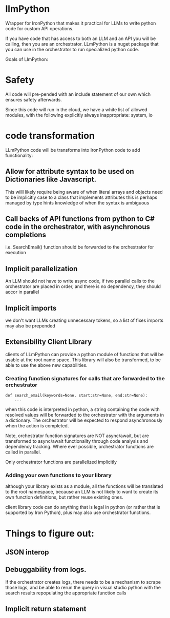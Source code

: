 # llmPython

Wrapper for IronPython that makes it practical for LLMs to write python code for custom API operations.

If you have code that has access to both an LLM and an API you will be calling, then you are an orchestrator.  LLmPython is a nuget package that you can use in the orchestrator to run specialized python code.

Goals of LlmPython:

# Safety
All code will pre-pended with an include statement of our own which ensures safety afterwards.  

Since this code will run in the cloud, we have a white list of allowed modules, with the following explicitly always inappropriate:  system, io   

# code transformation

LLmPython code will be transforms into IronPython code to add functionality:

## Allow for attribute syntax to be used on Dictionaries like Javascript.  

This willl likely require being aware of when literal arrays and objects need to be implicitly case to a class that implements attributes this is perhaps managed by type hints knowledge of when the syntax is ambiguous

## Call backs of API functions from python to C# code in the orchestrator, with asynchronous completions

i.e. SearchEmail() function should be forwarded to the orchestrator for execution

## Implicit parallelization

An LLM should not have to write async code, if two parallel calls to the orchestrator are placed in order, and there is no dependency, they should accor in parallel

## Implicit imports

we don't want LLMs creating unnecessary tokens, so a list of fixes imports may also be prepended

## Extensibility Client Library

clients of LLmPython can provide a python module of functions that will be usable at the root name space.  This library will also be transformed, to be able to use the above new capabilities.

### Creating function signatures for calls that are forwarded to the orchestrator

```
def search_email(keywords=None, start:str=None, end:str=None):
    ...
```

when this code is interpreted in python, a string containing the code with resolved values will be forwarded to the orchestrator with the arguments in a dictionary. 
The orchestrator will be expected to respond asynchronously when the action is completed.

Note, orchestrator function signatures are NOT async/await, but are transformed to async/await functionality through code analysis and dependency tracking.  Where ever possible, orchestrator functions are called in parallel.   

Only orchestrator functions are parallelized implicitly

### Adding your own functions to your library

although your library exists as a module, all the functions will be translated to the root namespace, because an LLM is not likely to want to create its own function definitions, but rather reuse existing ones.

client library code can do anything that is legal in python (or rather that is supported by Iron Python), plus may also use orchestrator functions.

# Things to figure out:

## JSON interop

## Debuggability from logs.

If the orchestrator creates logs, there needs to be a mechanism to scrape those logs, and be able to rerun the query in visual studio python with the search results repopulating the appropriate function calls

## Implicit return statement








